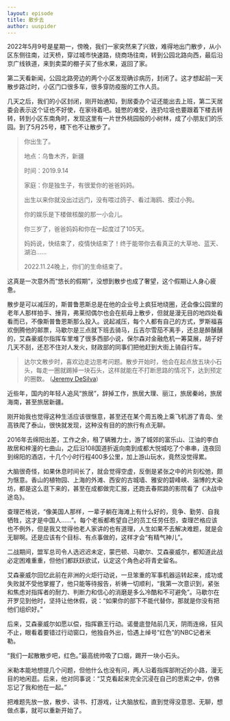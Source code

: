 ```yaml
---
layout: episode
title: 散步去
author: uuspider
---
```

2022年5月9号是星期一，傍晚，我们一家突然来了兴致，难得地出门散步，从小区东侧往南，过天桥，穿过城市快速路，绕商场往南，转到公园北路向西，最后沿京广线铁道，来到卖菜的棚子买了些水果，返回了家。

第二天看新闻，公园北路旁边的两个小区发现确诊病历，封闭了。这才想起前一天散步路过时，小区门口很多车，很多穿防疫服的工作人员。

几天之后，我们的小区封闭，刚开始通知，到居委办个证还能出去上班，第二天居委会表示这个证也不好使，在家待着吧。娃憋的难受，连扔垃圾也要跟着下楼去转转，转到小区东南角时，发现这里有一片世外桃园般的小树林，成了小朋友们的乐园。到了5月25号，楼下也不让散步了。

>你出生了。
>
>地点：乌鲁木齐，新疆
>
>时间：2019.9.14
>
>家庭：你是独生子，有很爱你的爸爸妈妈。
>
>出生以来你就没出过远门，没有喂过鸽子、看过海鸥、摸过小狗。
>
>你的娱乐是下楼做核酸的那一小会儿。
>
>你三岁了，爸爸妈妈和你在一起度过了105天。
>
>妈妈说，快结束了，疫情快结束了！终于能带你去看真正的大草地、蓝天、湖泊……
>
>2022.11.24晚上，你们的生命结束了。

这真是一次意外而“悠长的假期”，没想到散步也成了奢望，这个假期让人身心疲惫。

散步是可以减压的，斯普鲁恩斯总是在他的企业号上疯狂地绕圈，还会像公园里的老年人那样拍手、捶背，弗莱彻偶尔也会在航母上散步，但就是漫无目的地四处看看而已，不像斯普鲁恩斯那么投入。说起减压，每个人都有自己的方式，罗斯福喜欢倒腾他的邮票，马歇尔是三点就下班去骑马，丘吉尔雪茄不离手，还总是醉醺醺的，艾森豪威尔指挥车里堆了很多西部小说，保尔森对金融危机一筹莫展，胡子好几天不刮，还忍不住对人发火，财政部的同事们把他赶到大街上骑自行车。

>达尔文散步时，喜欢边走边思考问题。散步开始时，他会在起点放五块小石头，每走一圈就踢掉一块石头，这样就能在不打断思路的情况下，达到预定的圈数。 ([Jeremy DeSilva][ref01])

近些年，国内的年轻人追风“旅居”，辞掉工作，旅居大理、丽江，旅居秦岭，旅居海南，甚至旅居新疆。

刚开始我也觉得这种生活应该很惬意，甚至还在某个周五晚上乘飞机游了青岛、坐高铁爬了泰山，很快就发现，这种没有目的的旅行有点无聊。

2016年去绵阳出差，工作之余，租了辆雅力士，游了城郊的富乐山、江油的李白故居和梓潼的七曲山，之后沿108国道折返向南到成都大悦城吃了个串串，连夜回到绵阳的酒店，十几个小时行程400多公里，加上游山玩水，竟然没觉得累。

大脑很奇怪，如果休息时间长了，就会觉得空虚，反倒是紧张之中的片刻松弛，颇为惬意。香山的植物园、上海的外滩、西安的古城墙、雅安的碧峰峡、淄博的大染坊，都是这么逛下来的，甚至在成都做完汇报，还跑去春熙路的影院看了《决战中途岛》。

查理芒格说，“像美国人那样，一辈子躺在海滩上有什么好的，竞争、勤劳、自我牺牲，这才是中国人……”。每个老板都希望自己的员工任劳任怨，查理芒格应该也不例外，但是我又觉得他老人家讲的也有道理，人生如果不去解决难题，就是会无聊啊。还是应该有个目标、有点事做的，这样才会“有精气神儿”。

二战期间，盟军总司令人选迟迟未定，蒙巴顿、马歇尔、艾森豪威尔，都知道此战必定困难重重，但他们都跃跃欲试，认定这个角色必将青史留名。

艾森豪威尔回忆此前在非洲的火炬行动说，一旦笨重的军事机器运转起来，成功或失败就不受他掌握了，他只能等待报告，祈祷一切顺利，“我第一次意识到，紧张和焦虑对指挥者的耐力、判断力和信心的消磨是多么冷酷和不可避免”。马歇尔在开罗见到他时，坚持让他休假，说：“如果你的部下不能代替你，那就是你没有把他们组织好。”

后来，艾森豪威尔如愿以偿，指挥霸王行动。诺曼底登陆前几天，阴雨连绵，狂风不止，眼看着要错过行动窗口，他独自外出，恰遇上绰号“红色”的NBC记者米勒。

“我们一起散散步吧，红色。”最高统帅吸了口烟，踢开一块小石头。

米勒本能地想提几个问题，但他什么也没有问，两人沿着指挥部附近的小路，漫无目的地闲逛。后来，他对同事说：“艾克看起来完全沉浸在自己的思索之中，仿佛忘记了我和他在一起。”

把难题先放一放，散步、读书、打游戏，让大脑放松，直到觉得没意思、无聊，想做点事，就可以重新开始了。

[ref01]:https://lithub.com/on-the-link-between-great-thinking-and-obsessive-walking/

